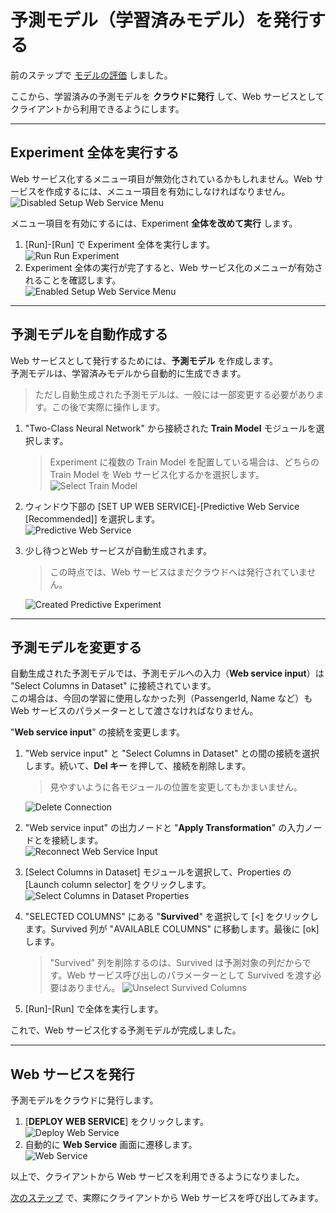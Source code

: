 # 予測モデル（学習済みモデル）を発行する

前のステップで [モデルの評価](./05_evaluatemodel.md) しました。

ここから、学習済みの予測モデルを **クラウドに発行** して、Web サービスとしてクライアントから利用できるようにします。

---

## Experiment 全体を実行する

Web サービス化するメニュー項目が無効化されているかもしれません。Web サービスを作成するには、メニュー項目を有効にしなければなりません。  
![Disabled Setup Web Service Menu](./images/06/disabled_setup_web_service_menu.jpg)

メニュー項目を有効にするには、Experiment **全体を改めて実行** します。

1. [Run]-[Run] で Experiment 全体を実行します。  
![Run Run Experiment](./images/06/run_run_experiment.jpg)  
2. Experiment 全体の実行が完了すると、Web サービス化のメニューが有効されることを確認します。  
![Enabled Setup Web Service Menu](./images/06/enabled_setup_web_service_menu.jpg)

---

## 予測モデルを自動作成する

Web サービスとして発行するためには、**予測モデル** を作成します。  
予測モデルは、学習済みモデルから自動的に生成できます。

> ただし自動生成された予測モデルは、一般には一部変更する必要があります。この後で実際に操作します。

1. "Two-Class Neural Network" から接続された **Train Model** モジュールを選択します。  
   > Experiment に複数の Train Model を配置している場合は、どちらの Train Model を Web サービス化するかを選択します。
![Select Train Model](./images/06/select_train_model_before_setup_ws.jpg)  
2. ウィンドウ下部の [SET UP WEB SERVICE]-[Predictive Web Service \[Recommended\]] を選択します。  
![Predictive Web Service](./images/06/predictive_web_service.jpg)  
3. 少し待つとWeb サービスが自動生成されます。  
   > この時点では、Web サービスはまだクラウドへは発行されていません。  

   ![Created Predictive Experiment](./images/06/created_predictive_experiment.jpg)

---

## 予測モデルを変更する

自動生成された予測モデルでは、予測モデルへの入力（**Web service input**）は "Select Columns in Dataset" に接続されています。  
この場合は、今回の学習に使用しなかった列（PassengerId, Name など）もWeb サービスのパラメーターとして渡さなければなりません。

"**Web service input**" の接続を変更します。

1. "Web service input" と "Select Columns in Dataset" との間の接続を選択します。続いて、**Del キー** を押して、接続を削除します。  
   > 見やすいように各モジュールの位置を変更してもかまいません。  

   ![Delete Connection](./images/06/delete_connection.jpg)  
2. "Web service input" の出力ノードと "**Apply Transformation**" の入力ノードとを接続します。  
![Reconnect Web Service Input](./images/06/reconnect_web_service_input.jpg)  
3. [Select Columns in Dataset] モジュールを選択して、Properties の [Launch column selector] をクリックします。  
![Select Columns in Dataset Properties](./images/06/predictive_model_select_col_launch_col_sel.jpg)  
4. "SELECTED COLUMNS" にある "**Survived**" を選択して [\<] をクリックします。Survived 列が "AVAILABLE COLUMNS" に移動します。最後に [ok] します。  
   > "Survived" 列を削除するのは、Survived は予測対象の列だからです。Web サービス呼び出しのパラメーターとして Survived を渡す必要はありません。
![Unselect Survived Columns](./images/06/unselect_survived_column.jpg)
5. [Run]-[Run] で全体を実行します。

これで、Web サービス化する予測モデルが完成しました。

---

## Web サービスを発行

予測モデルをクラウドに発行します。

1. [**DEPLOY WEB SERVICE**] をクリックします。  
![Deploy Web Service](./images/06/deploy_web_service.jpg)  
2. 自動的に **Web Service** 画面に遷移します。  
![Web Service](./images/06/web_service_page.jpg)

以上で、クライアントから Web サービスを利用できるようになりました。

[次のステップ](./07_requestservice.md) で、実際にクライアントから Web サービスを呼び出してみます。